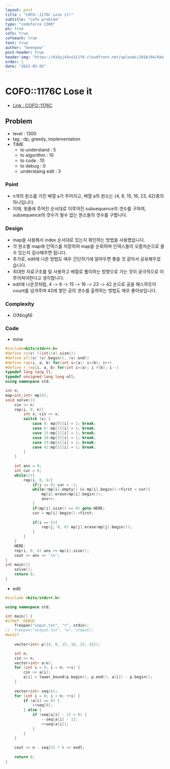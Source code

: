 ```yaml
---
layout: post
title : "COFO::1176C Lose it!"
subtitle: "cofo problem"
type: "codeforce 1300"
ps: true
cofo: true
cofoeach: true
text: true
author: "beenpow"
post-header: true
header-img: "https://d16yj43vx3i1f6.cloudfront.net/uploads/2016/04/Oak-Tree-Steve-160428.jpg"
order: 1
date: "2022-05-03"
---
```

# COFO::1176C Lose it
- [Link : COFO::1176C](https://codeforces.com/problemset/problem/1176/C)


## Problem 

- level : 1300
- tag : dp, greedy, implementation
- TIME
  - to understand    : 5
  - to algorithm     : 10
  - to code          : 10
  - to debug         : 0
  - understaing edit : 3

### Point
- n개의 원소를 가진 배열 a가 주어지고, 배열 a의 원소는 {4, 8, 15, 16, 23, 42}중의 하나입니다.
- 이때, 윗줄에 주어진 순서대로 이루어진 subsequence의 갯수를 구하여, subsequence의 갯수가 될수 없는 원소들의 갯수를 구합니다.

### Design
- map을 사용해서 index 순서대로 있는지 확인하는 방법을 사용헀습니다.
- 각 원소별 map에 인덱스를 저장하여 map을 순회하며 인덱스들이 오름차순으로 올 수 있는지 검사해주면 됩니다.
- 추가로, edit에 나온 방법도 매우 간단하기에 알아두면 좋을 것 같아서 공유해두었습니다.
- 최대한 자료구조를 덜 사용하고 배열로 풀이하는 방향으로 가는 것이 궁극적으로 이루어져야한다고 생각합니다.
- edit에 나온것처럼, 4 -> 8 -> 15 -> 16 -> 23 -> 42 순으로 공을 패스하듯이 count를 넘겨주며 42에 쌓인 공의 갯수를 출력하는 방법도 매우 좋아보입니다.

### Complexity
- O(NlogN)

### Code

- mine

```cpp
#include<bits/stdc++.h>
#define sz(v) ((int)(v).size())
#define all(v) (v).begin(), (v).end()
#define rep(i, a, b) for(int i=(a); i<(b); i++)
#define r_rep(i, a, b) for(int i=(a); i >(b); i--)
typedef long long ll;
typedef unsigned long long ull;
using namespace std;

int n;
map<int,int> mp[6];
void solve(){
    cin >> n;
    rep(i, 0, n){
        int x; cin >> x;
        switch (x) {
            case 4: mp[0][i] = 1; break;
            case 8: mp[1][i] = 1; break;
            case 15:mp[2][i] = 1; break;
            case 16:mp[3][i] = 1; break;
            case 23:mp[4][i] = 1; break;
            case 42:mp[5][i] = 1; break;
        }
    }
    
    int ans = 0;
    int cur = 0;
    while(1){
        rep(i, 0, 6){
            if(i == 0) cur = -1;
            while(!mp[i].empty() && mp[i].begin()->first < cur){
                mp[i].erase(mp[i].begin());
                ans++;
            }
            if(mp[i].size() == 0) goto HERE;
            cur = mp[i].begin()->first;
            
            if(i == 5){
                rep(j, 0, 6) mp[j].erase(mp[j].begin());
            }
        }
    }
    HERE:
    rep(i, 0, 6) ans += mp[i].size();
    cout << ans << '\n';
}
int main(){
    solve();
    return 0;
}
```

- edit

```cpp
#include <bits/stdc++.h>

using namespace std;

int main() {
#ifdef _DEBUG
	freopen("input.txt", "r", stdin);
//	freopen("output.txt", "w", stdout);
#endif
	
	vector<int> p({4, 8, 15, 16, 23, 42});

	int n;
	cin >> n;
	vector<int> a(n);
	for (int i = 0; i < n; ++i) {
		cin >> a[i];
		a[i] = lower_bound(p.begin(), p.end(), a[i]) - p.begin();
	}
	
	vector<int> seq(6);
	for (int i = 0; i < n; ++i) {
		if (a[i] == 0) {
			++seq[0];
		} else {
			if (seq[a[i] - 1] > 0) {
				--seq[a[i] - 1];
				++seq[a[i]];
			}
		}
	}
	
	cout << n - seq[5] * 6 << endl;
	
	return 0;
}
```

